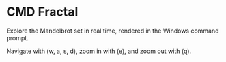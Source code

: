 # CMD Fractal

Explore the Mandelbrot set in real time, rendered in the Windows command prompt.

Navigate with (w, a, s, d), zoom in with (e), and zoom out with (q).
